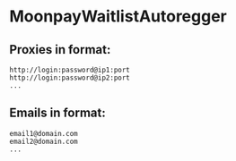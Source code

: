 # MoonpayWaitlistAutoregger

## Proxies in format:
```
http://login:password@ip1:port
http://login:password@ip2:port
...
```

## Emails in format:
```
email1@domain.com
email2@domain.com
...
```
